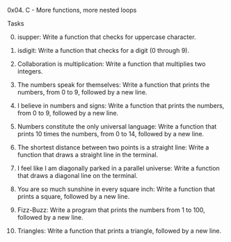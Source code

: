0x04. C - More functions, more nested loops

Tasks

0. isupper: Write a function that checks for uppercase character.

1. isdigit: Write a function that checks for a digit (0 through 9).

2. Collaboration is multiplication: Write a function that multiplies two integers.

3. The numbers speak for themselves: Write a function that prints the numbers, from 0 to 9, followed by a new line.

4. I believe in numbers and signs: Write a function that prints the numbers, from 0 to 9, followed by a new line.

5. Numbers constitute the only universal language: Write a function that prints 10 times the numbers, from 0 to 14, followed by a new line.

6. The shortest distance between two points is a straight line: Write a function that draws a straight line in the terminal.

7. I feel like I am diagonally parked in a parallel universe: Write a function that draws a diagonal line on the terminal.

8. You are so much sunshine in every square inch: Write a function that prints a square, followed by a new line.

9. Fizz-Buzz: Write a program that prints the numbers from 1 to 100, followed by a new line.

10. Triangles: Write a function that prints a triangle, followed by a new line.
